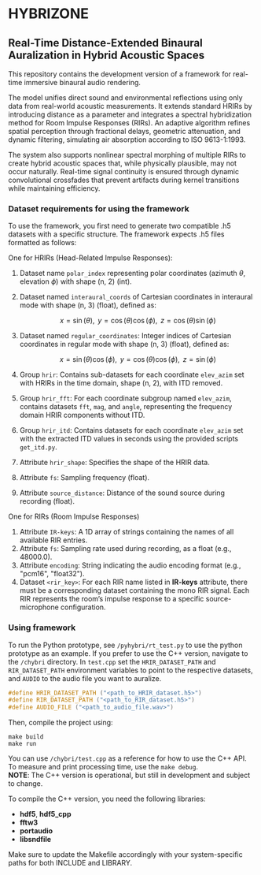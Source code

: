 # HYBRIZONE

## Real-Time Distance-Extended Binaural Auralization in Hybrid Acoustic Spaces

This repository contains the development version of a framework for real-time immersive binaural audio rendering.  

The model unifies direct sound and environmental reflections using only data from real-world acoustic measurements. It extends standard HRIRs by introducing distance as a parameter and integrates a spectral hybridization method for Room Impulse Responses (RIRs). An adaptive algorithm refines spatial perception through fractional delays, geometric attenuation, and dynamic filtering, simulating air absorption according to ISO 9613-1:1993.  

The system also supports nonlinear spectral morphing of multiple RIRs to create hybrid acoustic spaces that, while physically plausible, may not occur naturally. Real-time signal continuity is ensured through dynamic convolutional crossfades that prevent artifacts during kernel transitions while maintaining efficiency.  

### Dataset requirements for using the framework

To use the framework, you first need to generate two compatible .h5 datasets with a specific structure. The framework expects .h5 files formatted as follows:  

One for HRIRs (Head-Related Impulse Responses):

1. Dataset name `polar_index` representing polar coordinates (azimuth $\theta$, elevation $\phi$) with shape (n, 2) (int).
2. Dataset named `interaural_coords` of Cartesian coordinates in interaural mode with shape (n, 3) (float), defined as:

    ```math
    x = \sin(\theta),\text{ } y = \cos(\theta)\cos(\phi),\text{ } z = \cos(\theta)\sin(\phi)
    ```

3. Dataset named `regular_coordinates`: Integer indices of Cartesian coordinates in regular mode with shape (n, 3) (float), defined as:

    ```math
    x = \sin(\theta)\cos(\phi),\text{ } y = \cos(\theta)\cos(\phi),\text{ } z = \sin(\phi)
    ```

4. Group `hrir`: Contains sub-datasets for each coordinate  `elev_azim` set with HRIRs in the time domain, shape (n, 2), with ITD removed.
5. Group `hrir_fft`: For each coordinate subgroup named `elev_azim`, contains datasets `fft`, `mag`, and `angle`, representing the frequency domain HRIR components without ITD.
6. Group `hrir_itd`: Contains datasets for each coordinate `elev_azim` set with the extracted ITD values in seconds using the provided scripts `get_itd.py`.
7. Attribute `hrir_shape`: Specifies the shape of the HRIR data.
8. Attribute `fs`: Sampling frequency (float).
9. Attribute `source_distance`: Distance of the sound source during recording (float).

One for RIRs (Room Impulse Responses)

1. Attribute `IR-keys`: A 1D array of strings containing the names of all available RIR entries.
2. Attribute `fs`: Sampling rate used during recording, as a float (e.g., 48000.0).
3. Attribute `encoding`: String indicating the audio encoding format (e.g., "pcm16", "float32").
4. Dataset `<rir_key>`: For each RIR name listed in **IR-keys** attribute, there must be a corresponding dataset containing the mono RIR signal. Each RIR represents the room’s impulse response to a specific source-microphone configuration.

### Using framework

To run the Python prototype, see `/pyhybri/rt_test.py` to use the python prototype as an example.
If you prefer to use the C++ version, navigate to the `/chybri` directory. In `test.cpp` set the `HRIR_DATASET_PATH` and `RIR_DATASET_PATH` environment variables to point to the respective datasets, and `AUDIO` to the audio file you want to auralize.  

```c++
#define HRIR_DATASET_PATH ("<path_to_HRIR_dataset.h5>")
#define RIR_DATASET_PATH ("<path_to_RIR_dataset.h5>")
#define AUDIO_FILE ("<path_to_audio_file.wav>")
```

Then, compile the project using:

```shell
make build
make run
```

You can use `/chybri/test.cpp` as a reference for how to use the C++ API.  
To measure and print processing time, use the `make debug`.  
**NOTE**: The C++ version is operational, but still in development and subject to change.  

To compile the C++ version, you need the following libraries:

- **hdf5**, **hdf5_cpp**
- **fftw3**
- **portaudio**
- **libsndfile**

Make sure to update the Makefile accordingly with your system-specific paths for both INCLUDE and LIBRARY.
